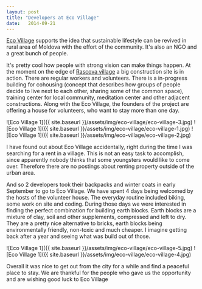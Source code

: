 ```yaml
---
layout: post
title: "Developers at Eco Village"
date:   2014-09-21
---
```


[Eco Village](http://eco-village.md/) supports the idea that sustainable lifestyle can be revived in rural area of Moldova with the effort of the community. It's also an NGO and a great bunch of people.

It's pretty cool how people with strong vision can make things happen. At the moment on the edge of [Rascova village](https://goo.gl/maps/RHLTt) a big construction site is in action. There are regular workers and volunteers. There is a in-progress building for cohousing (concept that describes how groups of people decide to live next to each other, sharing some of the common space), training center for local community, meditation center and other adjacent constructions. Along with the Eco Village, the founders of the project are offering a house for volunteers, who want to stay more than one day.

![Eco Village 1]({{ site.baseurl }}/assets/img/eco-village/eco-village-3.jpg)
![Eco Village 1]({{ site.baseurl }}/assets/img/eco-village/eco-village-1.jpg)
![Eco Village 1]({{ site.baseurl }}/assets/img/eco-village/eco-village-2.jpg)

I have found out about Eco Village accidentally, right during the time I was searching for a rent in a village. This is not an easy task to accomplish, since apparently nobody thinks that some youngsters would like to come over. Therefore there are no postings about renting property outside of the urban area.

And so 2 developers took their backpacks and winter coats in early September to go to Eco Village. We have spent 4 days being welcomed by the hosts of the volunteer house. The everyday routine included biking, some work on site and coding. During those days we were interested in finding the perfect combination for building earth blocks. Earth blocks are a mixture of clay, soil and other supplements, compressed and left to dry. They are a pretty nice alternative to bricks, earth blocks being environmentally friendly, non-toxic and much cheaper. I imagine getting back after a year and seeing what was build out of those.

![Eco Village 1]({{ site.baseurl }}/assets/img/eco-village/eco-village-5.jpg)
![Eco Village 1]({{ site.baseurl }}/assets/img/eco-village/eco-village-4.jpg)

Overall it was nice to get out from the city for a while and find a peaceful place to stay. We are thankful for the people who gave us the opportunity and are wishing good luck to Eco Village
